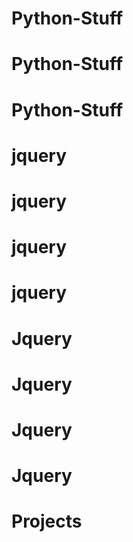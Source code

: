 # Python-Stuff
# Python-Stuff
# Python-Stuff
# jquery
# jquery
# jquery
# jquery
# Jquery
# Jquery
# Jquery
# Jquery
# Projects
